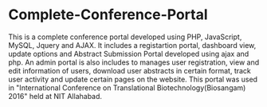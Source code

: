 # Complete-Conference-Portal
This is a complete conference portal developed using PHP, JavaScript, MySQL, Jquery and AJAX. It includes a registartion portal, dashboard view, update options and Abstract Submission Portal developed using ajax and php. An admin portal is also includes to manages user registration, view and edit information of users, download user abstracts in certain format, track user activity and update certain pages on the website. This portal was used in "International Conference on Translational Biotechnology(Biosangam) 2016" held at NIT Allahabad.
